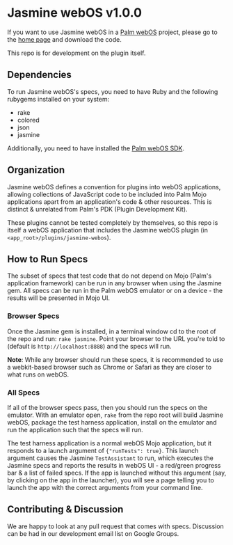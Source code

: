 # Jasmine webOS v1.0.0

If you want to use Jasmine webOS in a [Palm webOS](http://developer.palm.com) project, please go to the [home page]() and download the code.

This repo is for development on the plugin itself.

## Dependencies

To run Jasmine webOS's specs, you need to have Ruby and the following rubygems installed on your system:

  * rake
  * colored
  * json
  * jasmine

Additionally, you need to have installed the [Palm webOS SDK]().

## Organization

Jasmine webOS defines a convention for plugins into webOS applications, allowing collections of JavaScript code to be included into Palm Mojo applications apart from an application's code & other resources.  This is distinct & unrelated from Palm's PDK (Plugin Development Kit).

These plugins cannot be tested completely by themselves, so this repo is itself a webOS application that includes the Jasmine webOS plugin (in `<app_root>/plugins/jasmine-webos`).

## How to Run Specs

The subset of specs that test code that do not depend on Mojo (Palm's application framework) can be run in any browser when using the Jasmine gem.  All specs can be run in the Palm webOS emulator or on a device - the results will be presented in Mojo UI.

### Browser Specs

Once the Jasmine gem is installed, in a terminal window cd to the root of the repo and run: `rake jasmine`.  Point your browser to the URL you're told to (default is `http://localhost:8888`) and the specs will run.

**Note**: While any browser should run these specs, it is recommended to use a webkit-based browser such as Chrome or Safari as they are closer to what runs on webOS.

### All Specs

If all of the browser specs pass, then you should run the specs on the emulator.  With an emulator open, `rake` from the repo root will build Jasmine webOS, package the test harness application, install on the emulator and run the application such that the specs will run.

The test harness application is a normal webOS Mojo application, but it responds to a launch argument of `{"runTests": true}`. This launch argument causes the Jasmine `TestAssistant` to run, which executes the Jasmine specs and reports the results in webOS UI - a red/green progress bar & a list of failed specs.  If the app is launched without this argument (say, by clicking on the app in the launcher), you will see a page telling you to launch the app with the correct arguments from your command line.

## Contributing & Discussion

We are happy to look at any pull request that comes with specs. Discussion can be had in our development email list on Google Groups.



